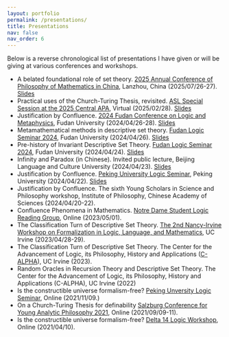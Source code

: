 ```yaml
---
layout: portfolio
permalink: /presentations/
title: Presentations
nav: false
nav_order: 6
---
```

Below is a reverse chronological list of presentations I have given or will be giving at various conferences and workshops. 
- A belated foundational role of set theory. [2025 Annual Conference of Philosophy of Mathematics in China](https://logic.fudan.edu.cn/event2025/acpomc), Lanzhou, China (2025/07/26-27). [Slides](2025_ACPOMC_China.pdf)
- Practical uses of the Church-Turing Thesis, revisited. [ASL Special Session at the 2025 Central APA](https://www.apaonline.org/BlankCustom.asp?page=2025central), Virtual (2025/02/28). [Slides](practical_CTT_APA_Central_2025.pdf)
- Justification by Confluence. [2024 Fudan Conference on Logic and Metaphysics](http://logic.fudan.edu.cn/event2024/fclm), Fudan University (2024/04/26-28). [Slides](justification_by_confluence_pku_2024.pdf)
- Metamathematical methods in descriptive set theory. [Fudan Logic Seminar 2024](http://logic.fudan.edu.cn/event2024/seminar), Fudan University (2024/04/26). [Slides](metamath_in_DST_Fudan_2024.pdf)
- Pre-history of Invariant Descriptive Set Theory. [Fudan Logic Seminar 2024](http://logic.fudan.edu.cn/event2024/seminar), Fudan University (2024/04/24). [Slides](prehistory_IDST_Fudan_2024.pdf)
- Infinity and Paradox (in Chinese). Invited public lecture, Beijing Language and Culture University (2024/04/23). [Slides](infinity_paradox_chinese.pdf)
- Justification by Confluence. [Peking University Logic Seminar](https://logic.pku.edu.cn/xzdt/ltjh/535510.htm), Peking University (2024/04/22). [Slides](justification_by_confluence_pku_2024.pdf)
- Justification by Confluence. The sixth Young Scholars in Science and Philosophy workshop, Institute of Philosophy, Chinese Academy of Sciences (2024/04/20-22).
- Confluence Phenomena in Mathematics. [Notre Dame Student Logic Reading Group](https://sites.nd.edu/yuanshan-li/logic-reading-group/), Online (2023/05/01).
- The Classification Turn of Descriptive Set Theory. [The 2nd Nancy-Irvine Workshop on Formalization in Logic, Language, and Mathematics](https://www.socsci.uci.edu/newsevents/events/2023/2023-04-28-nancy-irvine-workshop.php), UC Irvine (2023/04/28-29).
- The Classification Turn of Descriptive Set Theory. The Center for the Advancement of Logic, its Philosophy, History and Applications ([C-ALPHA](https://www.calpha.socsci.uci.edu/index.php)), UC Irvine (2023).
- Random Oracles in Recursion Theory and Descriptive Set Theory. The Center for the Advancement of Logic, its Philosophy, History and Applications (C-ALPHA), UC Irvine (2022)
- Is the constructible universe formalism-free? [Peking Unversity Logic Seminar](https://logic.pku.edu.cn/xzdt/ltjh/517709.htm), Online (2021/11/09.)
- On a Church-Turing Thesis for definability [Salzburg Conference for Young Analytic Philosophy 2021](https://sophia-conference.org/), Online (2021/09/09-11).
- Is the constructible universe formalism-free? [Delta 14 Logic Workshop](https://sites.google.com/view/gshen/meetings/delta_14), Online (2021/04/10).


